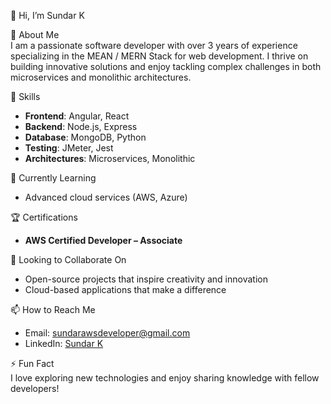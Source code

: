

👋 Hi, I’m Sundar K

💼 About Me  
I am a passionate software developer with over 3 years of experience specializing in the MEAN / MERN Stack for web development. I thrive on building innovative solutions and enjoy tackling complex challenges in both microservices and monolithic architectures.

👀 Skills
- **Frontend**: Angular, React  
- **Backend**: Node.js, Express  
- **Database**: MongoDB, Python  
- **Testing**: JMeter, Jest  
- **Architectures**: Microservices, Monolithic  

🌱 Currently Learning  
- Advanced cloud services (AWS, Azure)

🏆 Certifications  
- **AWS Certified Developer – Associate**

💞️ Looking to Collaborate On  
- Open-source projects that inspire creativity and innovation  
- Cloud-based applications that make a difference

📫 How to Reach Me  
- Email: sundarawsdeveloper@gmail.com  
- LinkedIn: [Sundar K](https://www.linkedin.com/in/sundarclouddev/)

⚡ Fun Fact  
I love exploring new technologies and enjoy sharing knowledge with fellow developers!
